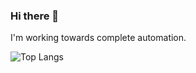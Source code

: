 ### Hi there 👋

<!--
**Sachin-2007/Sachin-2007** is a ✨ _special_ ✨ repository because its `README.md` (this file) appears on your GitHub profile.

Here are some ideas to get you started:
-->

I'm working towards complete automation.

![Top Langs](https://github-readme-stats.vercel.app/api/top-langs/?username=Sachin-2007&show_icons=true&theme=nightowl&hide_border=true)
